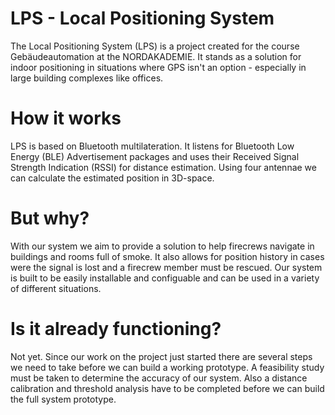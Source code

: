 # LPS - Local Positioning System
The Local Positioning System (LPS) is a project created for the course Gebäudeautomation at the NORDAKADEMIE.
It stands as a solution for indoor positioning in situations where GPS isn't an option - especially in large building complexes like offices.

# How it works
LPS is based on Bluetooth multilateration. It listens for Bluetooth Low Energy (BLE) Advertisement packages and uses their 
Received Signal Strength Indication (RSSI) for distance estimation. Using four antennae we can calculate the estimated position in 3D-space. 

# But why?
With our system we aim to provide a solution to help firecrews navigate in buildings and rooms full of smoke. It also allows for position history 
in cases were the signal is lost and a firecrew member must be rescued.
Our system is built to be easily installable and configuable and can be used in a variety of different situations.

# Is it already functioning?
Not yet. Since our work on the project just started there are several steps we need to take before we can build a working prototype. A feasibility study must be taken to determine the accuracy of our system. Also a distance calibration and threshold analysis have to be completed before we can build the full system prototype.